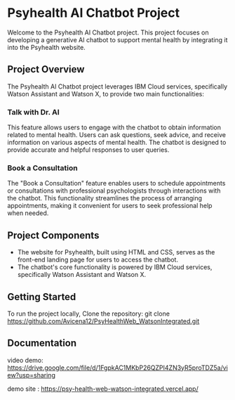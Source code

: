 # Psyhealth AI Chatbot Project

Welcome to the Psyhealth AI Chatbot project. This project focuses on developing a generative AI chatbot to support mental health by integrating it into the Psyhealth website.

## Project Overview
The Psyhealth AI Chatbot project leverages IBM Cloud services, specifically Watson Assistant and Watson X, to provide two main functionalities:

### Talk with Dr. AI
This feature allows users to engage with the chatbot to obtain information related to mental health. Users can ask questions, seek advice, and receive information on various aspects of mental health. The chatbot is designed to provide accurate and helpful responses to user queries.

### Book a Consultation
The "Book a Consultation" feature enables users to schedule appointments or consultations with professional psychologists through interactions with the chatbot. This functionality streamlines the process of arranging appointments, making it convenient for users to seek professional help when needed.

## Project Components
- The website for Psyhealth, built using HTML and CSS, serves as the front-end landing page for users to access the chatbot.
- The chatbot's core functionality is powered by IBM Cloud services, specifically Watson Assistant and Watson X.

## Getting Started
To run the project locally, Clone the repository:
git clone https://github.com/Avicena12/PsyHealthWeb_WatsonIntegrated.git

## Documentation
video demo:
https://drive.google.com/file/d/1FgpkAC1MKbP26QZPI4ZN3yR5proTDZ5a/view?usp=sharing

demo site :
https://psy-health-web-watson-integrated.vercel.app/
